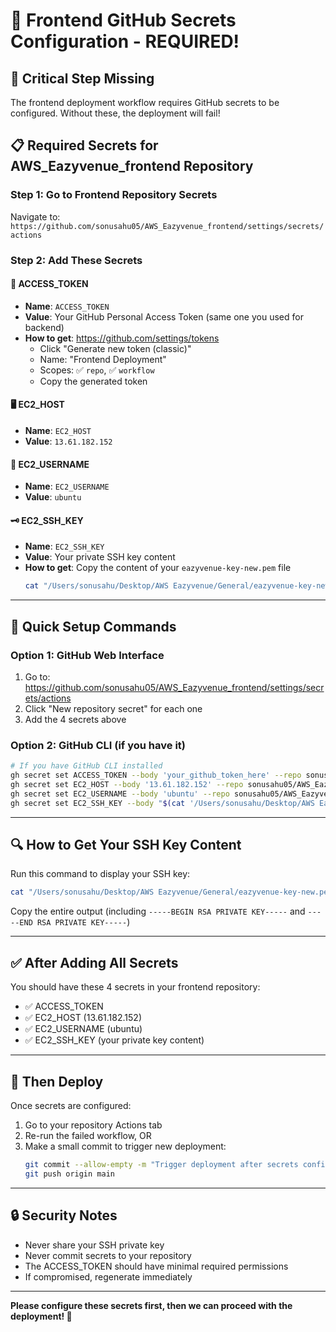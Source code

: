 # 🔑 Frontend GitHub Secrets Configuration - REQUIRED!

## 🚨 **Critical Step Missing**
The frontend deployment workflow requires GitHub secrets to be configured. Without these, the deployment will fail!

## 📋 **Required Secrets for AWS_Eazyvenue_frontend Repository**

### **Step 1: Go to Frontend Repository Secrets**
Navigate to: `https://github.com/sonusahu05/AWS_Eazyvenue_frontend/settings/secrets/actions`

### **Step 2: Add These Secrets**

#### **🔐 ACCESS_TOKEN**
- **Name**: `ACCESS_TOKEN`
- **Value**: Your GitHub Personal Access Token (same one you used for backend)
- **How to get**: https://github.com/settings/tokens
  - Click "Generate new token (classic)"
  - Name: "Frontend Deployment"
  - Scopes: ✅ `repo`, ✅ `workflow`
  - Copy the generated token

#### **🖥️ EC2_HOST**
- **Name**: `EC2_HOST`
- **Value**: `13.61.182.152`

#### **👤 EC2_USERNAME**
- **Name**: `EC2_USERNAME`
- **Value**: `ubuntu`

#### **🗝️ EC2_SSH_KEY**
- **Name**: `EC2_SSH_KEY`
- **Value**: Your private SSH key content
- **How to get**: Copy the content of your `eazyvenue-key-new.pem` file
  ```bash
  cat "/Users/sonusahu/Desktop/AWS Eazyvenue/General/eazyvenue-key-new.pem"
  ```

---

## 🎯 **Quick Setup Commands**

### **Option 1: GitHub Web Interface**
1. Go to: https://github.com/sonusahu05/AWS_Eazyvenue_frontend/settings/secrets/actions
2. Click "New repository secret" for each one
3. Add the 4 secrets above

### **Option 2: GitHub CLI (if you have it)**
```bash
# If you have GitHub CLI installed
gh secret set ACCESS_TOKEN --body 'your_github_token_here' --repo sonusahu05/AWS_Eazyvenue_frontend
gh secret set EC2_HOST --body '13.61.182.152' --repo sonusahu05/AWS_Eazyvenue_frontend
gh secret set EC2_USERNAME --body 'ubuntu' --repo sonusahu05/AWS_Eazyvenue_frontend
gh secret set EC2_SSH_KEY --body "$(cat '/Users/sonusahu/Desktop/AWS Eazyvenue/General/eazyvenue-key-new.pem')" --repo sonusahu05/AWS_Eazyvenue_frontend
```

---

## 🔍 **How to Get Your SSH Key Content**

Run this command to display your SSH key:
```bash
cat "/Users/sonusahu/Desktop/AWS Eazyvenue/General/eazyvenue-key-new.pem"
```

Copy the entire output (including `-----BEGIN RSA PRIVATE KEY-----` and `-----END RSA PRIVATE KEY-----`)

---

## ✅ **After Adding All Secrets**

You should have these 4 secrets in your frontend repository:
- ✅ ACCESS_TOKEN
- ✅ EC2_HOST (13.61.182.152)
- ✅ EC2_USERNAME (ubuntu)
- ✅ EC2_SSH_KEY (your private key content)

---

## 🚀 **Then Deploy**

Once secrets are configured:
1. Go to your repository Actions tab
2. Re-run the failed workflow, OR
3. Make a small commit to trigger new deployment:
   ```bash
   git commit --allow-empty -m "Trigger deployment after secrets configuration"
   git push origin main
   ```

---

## 🔒 **Security Notes**

- Never share your SSH private key
- Never commit secrets to your repository
- The ACCESS_TOKEN should have minimal required permissions
- If compromised, regenerate immediately

---

**Please configure these secrets first, then we can proceed with the deployment! 🔑**

